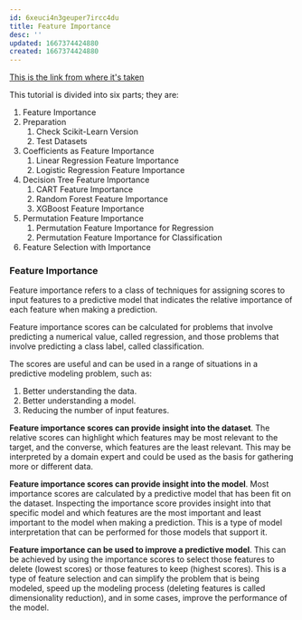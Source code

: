 ```yaml
---
id: 6xeuci4n3geuper7ircc4du
title: Feature Importance
desc: ''
updated: 1667374424880
created: 1667374424880
---
```


[This is the link from where it's taken](https://machinelearningmastery.com/calculate-feature-importance-with-python/)

This tutorial is divided into six parts; they are:

1. Feature Importance
2. Preparation
   1. Check Scikit-Learn Version
   2. Test Datasets
3. Coefficients as Feature Importance
   1. Linear Regression Feature Importance
   2. Logistic Regression Feature Importance
4. Decision Tree Feature Importance
   1. CART Feature Importance
   2. Random Forest Feature Importance
   3. XGBoost Feature Importance
5. Permutation Feature Importance
   1. Permutation Feature Importance for Regression
   2. Permutation Feature Importance for Classification
6. Feature Selection with Importance



### Feature Importance
Feature importance refers to a class of techniques for assigning scores to input features to a predictive model that indicates the relative importance of each feature when making a prediction.

Feature importance scores can be calculated for problems that involve predicting a numerical value, called regression, and those problems that involve predicting a class label, called classification.

The scores are useful and can be used in a range of situations in a predictive modeling problem, such as:

1. Better understanding the data.
1. Better understanding a model.
1. Reducing the number of input features.

**Feature importance scores can provide insight into the dataset**. The relative scores can highlight which features may be most relevant to the target, and the converse, which features are the least relevant. This may be interpreted by a domain expert and could be used as the basis for gathering more or different data.

**Feature importance scores can provide insight into the model**. Most importance scores are calculated by a predictive model that has been fit on the dataset. Inspecting the importance score provides insight into that specific model and which features are the most important and least important to the model when making a prediction. This is a type of model interpretation that can be performed for those models that support it.

**Feature importance can be used to improve a predictive model**. This can be achieved by using the importance scores to select those features to delete (lowest scores) or those features to keep (highest scores). This is a type of feature selection and can simplify the problem that is being modeled, speed up the modeling process (deleting features is called dimensionality reduction), and in some cases, improve the performance of the model.